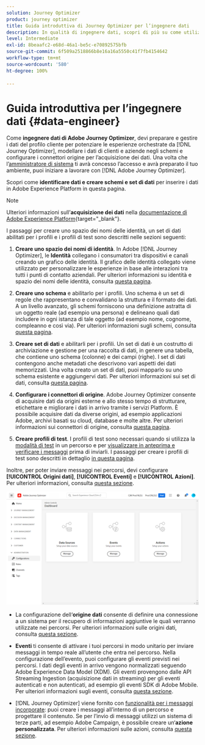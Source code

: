 ```yaml
---
solution: Journey Optimizer
product: journey optimizer
title: Guida introduttiva di Journey Optimizer per l’ingegnere dati
description: In qualità di ingegnere dati, scopri di più su come utilizzare Journey Optimizer
level: Intermediate
exl-id: 8beaafc2-e68d-46a1-be5c-e70892575bfb
source-git-commit: 6f509a2518866b8e16a16a5550c41f7fb4154642
workflow-type: tm+mt
source-wordcount: '580'
ht-degree: 100%

---
```


# Guida introduttiva per l’ingegnere dati {#data-engineer}

Come **ingegnere dati di Adobe Journey Optimizer**, devi preparare e gestire i dati del profilo cliente per potenziare le esperienze orchestrate da [!DNL Journey Optimizer], modellare i dati di clienti e aziende negli schemi e configurare i connettori origine per l’acquisizione dei dati. Una volta che l’[amministratore di sistema](administrator.md) ti avrà concesso l’accesso e avrà preparato il tuo ambiente, puoi iniziare a lavorare con [!DNL Adobe Journey Optimizer].


Scopri come **identificare dati e creare schemi e set di dati** per inserire i dati in Adobe Experience Platform in questa pagina.

>[!NOTE]
>
>Ulteriori informazioni sull’**acquisizione dei dati** nella [documentazione di Adobe Experience Platform](https://experienceleague.adobe.com/docs/experience-platform/ingestion/home.html?lang=it){target=&quot;_blank&quot;}.

I passaggi per creare uno spazio dei nomi delle identità, un set di dati abilitati per i profili e i profili di test sono descritti nelle sezioni seguenti:

1. **Creare uno spazio dei nomi di identità**. In Adobe [!DNL Journey Optimizer], le **Identità** collegano i consumatori tra dispositivi e canali creando un grafico delle identità. Il grafico delle identità collegato viene utilizzato per personalizzare le esperienze in base alle interazioni tra tutti i punti di contatto aziendali.  Per ulteriori informazioni su identità e spazio dei nomi delle identità, consulta [questa pagina](../../segment/get-started-identity.md).

1. **Creare uno schema** e abilitarlo per i profili. Uno schema è un set di regole che rappresentano e convalidano la struttura e il formato dei dati. A un livello avanzato, gli schemi forniscono una definizione astratta di un oggetto reale (ad esempio una persona) e delineano quali dati includere in ogni istanza di tale oggetto (ad esempio nome, cognome, compleanno e così via).  Per ulteriori informazioni sugli schemi, consulta [questa pagina](../../data/get-started-schemas.md).

1. **Creare set di dati** e abilitarli per i profili. Un set di dati è un costrutto di archiviazione e gestione per una raccolta di dati, in genere una tabella, che contiene uno schema (colonne) e dei campi (righe). I set di dati contengono anche metadati che descrivono vari aspetti dei dati memorizzati. Una volta creato un set di dati, puoi mapparlo su uno schema esistente e aggiungervi dati. Per ulteriori informazioni sui set di dati, consulta [questa pagina](../../data/get-started-datasets.md).

1. **Configurare i connettori di origine**. Adobe Journey Optimizer consente di acquisire dati da origini esterne e allo stesso tempo di strutturare, etichettare e migliorare i dati in arrivo tramite i servizi Platform. È possibile acquisire dati da diverse origini, ad esempio applicazioni Adobe, archivi basati su cloud, database e molte altre. Per ulteriori informazioni sui connettori di origine, consulta [questa pagina](../get-started-sources.md).

1. **Creare profili di test**. I profili di test sono necessari quando si utilizza la [modalità di test](../../building-journeys/testing-the-journey.md) in un percorso e per [visualizzare in anteprima e verificare i messaggi](../../design/preview.md) prima di inviarli. I passaggi per creare i profili di test sono descritti in dettaglio [in questa pagina](../../segment/creating-test-profiles.md).


Inoltre, per poter inviare messaggi nei percorsi, devi configurare **[!UICONTROL Origini dati]**, **[!UICONTROL Eventi]** e **[!UICONTROL Azioni]**. Per ulteriori informazioni, consulta [questa sezione](../../configuration/about-data-sources-events-actions.md).

![](../assets/admin-menu.png)

* La configurazione dell‘**origine dati** consente di definire una connessione a un sistema per il recupero di informazioni aggiuntive le quali verranno utilizzate nei percorsi. Per ulteriori informazioni sulle origini dati, consulta [questa sezione](../../datasource/about-data-sources.md).

* **Eventi** ti consente di attivare i tuoi percorsi in modo unitario per inviare messaggi in tempo reale all’utente che entra nel percorso. Nella configurazione dell’evento, puoi configurare gli eventi previsti nei percorsi. I dati degli eventi in arrivo vengono normalizzati seguendo Adobe Experience Data Model (XDM). Gli eventi provengono dalle API Streaming Ingestion (acquisizione dati in streaming) per gli eventi autenticati e non autenticati, ad esempio gli eventi SDK di Adobe Mobile. Per ulteriori informazioni sugli eventi, consulta [questa sezione](../../event/about-events.md).

* [!DNL Journey Optimizer] viene fornito con [funzionalità per i messaggi incorporate](../../messages/get-started-content.md): puoi creare i messaggi all’interno di un percorso e progettare il contenuto. Se per l’invio di messaggi utilizzi un sistema di terze parti, ad esempio Adobe Campaign, è possibile creare un‘**azione personalizzata**. Per ulteriori informazioni sulle azioni, consulta [questa sezione](../../action/action.md).
